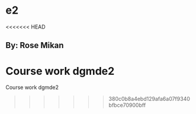 # e2
<<<<<<< HEAD
## By: Rose Mikan
Course work dgmde2
=======
Course work dgmde2
>>>>>>> 380c0b8a4ebd129afa6a07f9340bfbce70900bff
